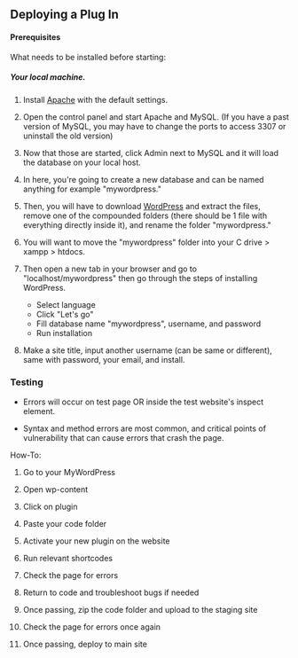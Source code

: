 ## Deploying a Plug In

#### Prerequisites 
What needs to be installed before starting:

##### Your local machine. 
1.  Install [Apache](https://www.apachefriends.org/) with the default settings.
    
2. Open the control panel and start Apache and MySQL. (If you have a past version of MySQL, you may have to change the ports to access 3307 or uninstall the old version)

3. Now that those are started, click Admin next to MySQL and it will load the database on your local host.

4. In here, you're going to create a new database and can be named anything for example "mywordpress."

5. Then, you will have to download [WordPress](https://wordpress.org/download/) and extract the files, remove one of the compounded folders (there should be 1 file with everything directly inside it), and rename the folder "mywordpress."

6. You will want to move the "mywordpress" folder into your C drive > xampp > htdocs.

7. Then open a new tab in your browser and go to "localhost/mywordpress" then go through the steps of installing WordPress.
    - Select language
    - Click "Let's go"
    - Fill database name "mywordpress", username, and password
    - Run installation

8. Make a site title, input another username (can be same or different), same with password, your email, and install.

### Testing

- Errors will occur on test page OR inside the test website's inspect element.

- Syntax and method errors are most common, and critical points of vulnerability that can cause errors that crash the page.

How-To:
1. Go to your MyWordPress

2. Open wp-content

3. Click on plugin

4. Paste your code folder

5. Activate your new plugin on the website

6. Run relevant shortcodes

7. Check the page for errors

8. Return to code and troubleshoot bugs if needed

9. Once passing, zip the code folder and upload to the staging site

10. Check the page for errors once again

11. Once passing, deploy to main site

